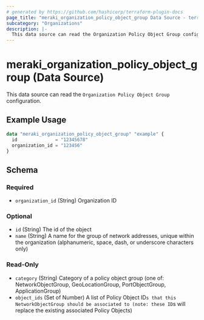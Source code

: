 ```yaml
---
# generated by https://github.com/hashicorp/terraform-plugin-docs
page_title: "meraki_organization_policy_object_group Data Source - terraform-provider-meraki"
subcategory: "Organizations"
description: |-
  This data source can read the Organization Policy Object Group configuration.
---
```


# meraki_organization_policy_object_group (Data Source)

This data source can read the `Organization Policy Object Group` configuration.

## Example Usage

```terraform
data "meraki_organization_policy_object_group" "example" {
  id              = "12345678"
  organization_id = "123456"
}
```

<!-- schema generated by tfplugindocs -->
## Schema

### Required

- `organization_id` (String) Organization ID

### Optional

- `id` (String) The id of the object
- `name` (String) A name for the group of network addresses, unique within the organization (alphanumeric, space, dash, or underscore characters only)

### Read-Only

- `category` (String) Category of a policy object group (one of: NetworkObjectGroup, GeoLocationGroup, PortObjectGroup, ApplicationGroup)
- `object_ids` (Set of Number) A list of Policy Object ID`s that this NetworkObjectGroup should be associated to (note: these ID`s will replace the existing associated Policy Objects)
